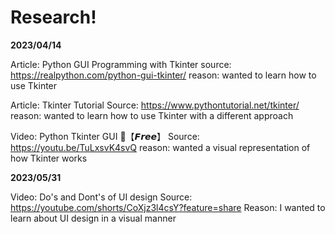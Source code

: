 # Research!
**2023/04/14**

Article: Python GUI Programming with Tkinter
source: https://realpython.com/python-gui-tkinter/
reason: wanted to learn how to use Tkinter 

Article: Tkinter Tutorial 
Source: https://www.pythontutorial.net/tkinter/
reason: wanted to learn how to use Tkinter with a different approach 

Video: Python Tkinter GUI 🐍【𝙁𝙧𝙚𝙚】
Source: https://youtu.be/TuLxsvK4svQ
reason: wanted a visual representation of how Tkinter works

**2023/05/31**

Video: Do's and Dont's of UI design 
Source: https://youtube.com/shorts/CoXjz3l4csY?feature=share
Reason: I wanted to learn about UI design in a visual manner
